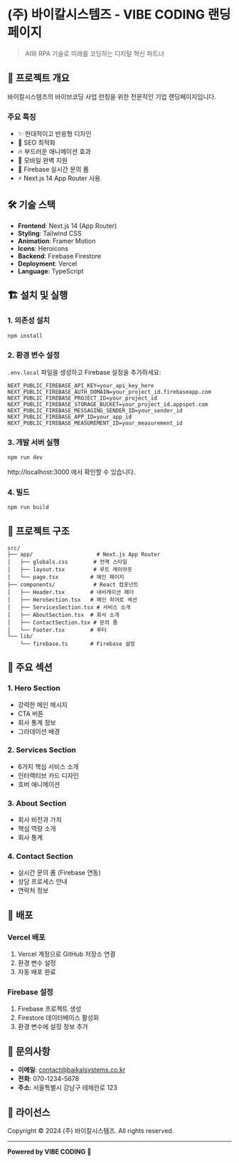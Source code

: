# (주) 바이칼시스템즈 - VIBE CODING 랜딩페이지

> AI와 RPA 기술로 미래를 코딩하는 디지털 혁신 파트너

## 🚀 프로젝트 개요

바이칼시스템즈의 바이브코딩 사업 런칭을 위한 전문적인 기업 랜딩페이지입니다. 

### 주요 특징
- ✨ 현대적이고 반응형 디자인
- 🎯 SEO 최적화
- 🔥 부드러운 애니메이션 효과
- 📱 모바일 완벽 지원
- 🔧 Firebase 실시간 문의 폼
- ⚡ Next.js 14 App Router 사용

## 🛠 기술 스택

- **Frontend**: Next.js 14 (App Router)
- **Styling**: Tailwind CSS
- **Animation**: Framer Motion
- **Icons**: Heroicons
- **Backend**: Firebase Firestore
- **Deployment**: Vercel
- **Language**: TypeScript

## 🏗 설치 및 실행

### 1. 의존성 설치
```bash
npm install
```

### 2. 환경 변수 설정
`.env.local` 파일을 생성하고 Firebase 설정을 추가하세요:

```env
NEXT_PUBLIC_FIREBASE_API_KEY=your_api_key_here
NEXT_PUBLIC_FIREBASE_AUTH_DOMAIN=your_project_id.firebaseapp.com
NEXT_PUBLIC_FIREBASE_PROJECT_ID=your_project_id
NEXT_PUBLIC_FIREBASE_STORAGE_BUCKET=your_project_id.appspot.com
NEXT_PUBLIC_FIREBASE_MESSAGING_SENDER_ID=your_sender_id
NEXT_PUBLIC_FIREBASE_APP_ID=your_app_id
NEXT_PUBLIC_FIREBASE_MEASUREMENT_ID=your_measurement_id
```

### 3. 개발 서버 실행

```bash
npm run dev
```

http://localhost:3000 에서 확인할 수 있습니다.

### 4. 빌드
```bash
npm run build
```

## 📁 프로젝트 구조

```
src/
├── app/                    # Next.js App Router
│   ├── globals.css        # 전역 스타일
│   ├── layout.tsx         # 루트 레이아웃
│   └── page.tsx          # 메인 페이지
├── components/            # React 컴포넌트
│   ├── Header.tsx        # 네비게이션 헤더
│   ├── HeroSection.tsx   # 메인 히어로 섹션
│   ├── ServicesSection.tsx # 서비스 소개
│   ├── AboutSection.tsx  # 회사 소개
│   ├── ContactSection.tsx # 문의 폼
│   └── Footer.tsx        # 푸터
└── lib/
    └── firebase.ts       # Firebase 설정
```

## 🎨 주요 섹션

### 1. Hero Section
- 강력한 메인 메시지
- CTA 버튼
- 회사 통계 정보
- 그라데이션 배경

### 2. Services Section
- 6가지 핵심 서비스 소개
- 인터랙티브 카드 디자인
- 호버 애니메이션

### 3. About Section
- 회사 비전과 가치
- 핵심 역량 소개
- 회사 통계

### 4. Contact Section
- 실시간 문의 폼 (Firebase 연동)
- 상담 프로세스 안내
- 연락처 정보

## 🚀 배포

### Vercel 배포
1. Vercel 계정으로 GitHub 저장소 연결
2. 환경 변수 설정
3. 자동 배포 완료

### Firebase 설정
1. Firebase 프로젝트 생성
2. Firestore 데이터베이스 활성화
3. 환경 변수에 설정 정보 추가

## 📧 문의사항

- **이메일**: contact@baikalsystems.co.kr
- **전화**: 070-1234-5678
- **주소**: 서울특별시 강남구 테헤란로 123

## 📄 라이선스

Copyright © 2024 (주) 바이칼시스템즈. All rights reserved.

---

**Powered by VIBE CODING** 🚀
